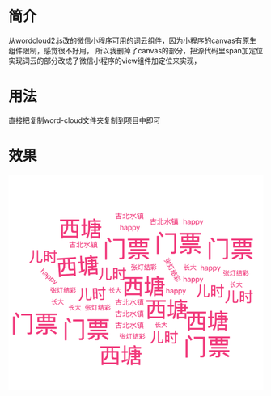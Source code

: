 # 简介
从[wordcloud2.js](https://github.com/timdream/wordcloud2.js/blob/gh-pages/API.md)改的微信小程序可用的词云组件，因为小程序的canvas有原生组件限制，感觉很不好用，
所以我删掉了canvas的部分，把源代码里span加定位实现词云的部分改成了微信小程序的view组件加定位来实现，

# 用法
直接把复制word-cloud文件夹复制到项目中即可

# 效果
![](./image/demo.png)
